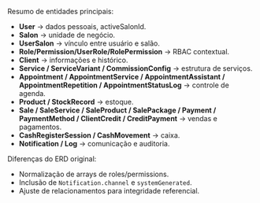 Resumo de entidades principais:

* **User** → dados pessoais, activeSalonId.
* **Salon** → unidade de negócio.
* **UserSalon** → vínculo entre usuário e salão.
* **Role/Permission/UserRole/RolePermission** → RBAC contextual.
* **Client** → informações e histórico.
* **Service / ServiceVariant / CommissionConfig** → estrutura de serviços.
* **Appointment / AppointmentService / AppointmentAssistant / AppointmentRepetition / AppointmentStatusLog** → controle de agenda.
* **Product / StockRecord** → estoque.
* **Sale / SaleService / SaleProduct / SalePackage / Payment / PaymentMethod / ClientCredit / CreditPayment** → vendas e pagamentos.
* **CashRegisterSession / CashMovement** → caixa.
* **Notification / Log** → comunicação e auditoria.

Diferenças do ERD original:

* Normalização de arrays de roles/permissions.
* Inclusão de `Notification.channel` e `systemGenerated`.
* Ajuste de relacionamentos para integridade referencial.